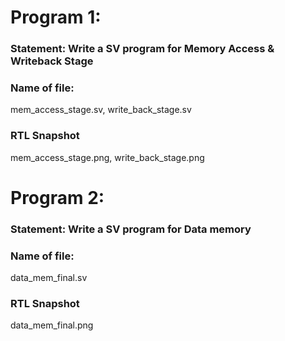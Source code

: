 
    
# Program 1: 
### Statement: Write a SV program for Memory Access & Writeback Stage
    
### Name of file:
mem_access_stage.sv, write_back_stage.sv

### RTL Snapshot
mem_access_stage.png, write_back_stage.png



# Program 2: 
### Statement: Write a SV program for Data memory

### Name of file:
data_mem_final.sv

### RTL Snapshot
data_mem_final.png
